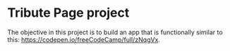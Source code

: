# Tribute Page project

The objective in this project is to build an app that is functionally similar to this: https://codepen.io/freeCodeCamp/full/zNqgVx.
